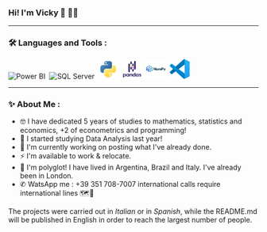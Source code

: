 ### Hi! I'm Vicky 👋 👩‍💻 

---

### :hammer_and_wrench: Languages and Tools :
<div>
  <img src="https://github.com/microsoft/PowerBI-Icons/raw/main/SVG/Power-BI.svg" title="MS Power BI" alt="Power BI" width="40" height="40"/>&nbsp;  
  <img src="https://www.svgrepo.com/show/303229/microsoft-sql-server-logo.svg" title="MS SQL Server" alt="SQL Server" width="40" height="40"/>&nbsp;
  <img src="https://github.com/devicons/devicon/blob/master/icons/python/python-original.svg" title="Python" alt="Python" width="40" height="40"/>&nbsp;
  <img src="https://github.com/devicons/devicon/blob/master/icons/pandas/pandas-original-wordmark.svg" title="Pandas" alt="Pandas" width="40" height="40"/>&nbsp;
  <img src="https://github.com/devicons/devicon/blob/master/icons/numpy/numpy-original-wordmark.svg" title="NumPy" alt="NumPy" width="40" height="40"/>&nbsp;
  <img src="https://github.com/devicons/devicon/blob/master/icons/vscode/vscode-original.svg" title="VSCode"  alt="VSCode" width="40" height="40"/>
</div>

---

### ✨ About Me :
- 🤓 I have dedicated 5 years of studies to mathematics, statistics and economics, +2 of econometrics and programming!
- 🥑 I started studying Data Analysis last year!
- 🌱 I'm currently working on posting what I've already done.
- ⚡ I'm available to work & relocate.
-  📍 I'm polyglot! I have lived in Argentina, Brazil and Italy. I've already been in London.
-  ✆ WatsApp me : +39 351 708-7007 international calls require international lines 🗺🤗

The projects were carried out in *Italian* or in *Spanish*, while the README.md will be published in English in order to reach the largest number of people.

<!--

- 🏋️‍♂️ In my free time, I love doing powerlifting, stretching and meditation.

  <img src="https://github.com/devicons/devicon/blob/master/icons/rstudio/rstudio-original.svg" title="RStudio" alt="RStudio" width="40" height="40"/>

```py
while job_status  ==  False:
	try:
		get_job  = True 
		work_at  = Europe or  work_at  = USA
		live_at  = LAC  
		break
except:
get_job  = True 
		work_at  = Europe or  work_at  = USA
live_at = Europe
	else :  
		work_at  = ‘wherever’
		live_at  = ‘wherever’
	finaly: 
print(“regardless of what happens, I know I’ll make it happen!”)
```

-->
